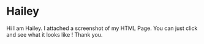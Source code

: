 # Hailey
Hi I am Hailey. I attached a screenshot of my HTML Page. You can just click and see what it looks like ! 
Thank you. 
